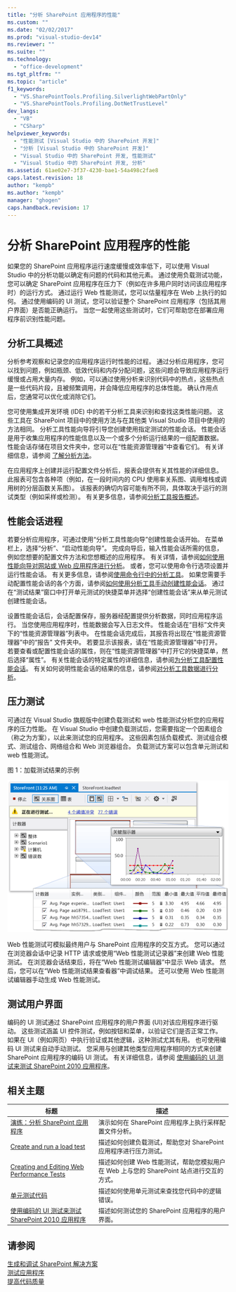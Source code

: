 ```yaml
---
title: "分析 SharePoint 应用程序的性能"
ms.custom: ""
ms.date: "02/02/2017"
ms.prod: "visual-studio-dev14"
ms.reviewer: ""
ms.suite: ""
ms.technology: 
  - "office-development"
ms.tgt_pltfrm: ""
ms.topic: "article"
f1_keywords: 
  - "VS.SharePointTools.Profiling.SilverlightWebPartOnly"
  - "VS.SharePointTools.Profiling.DotNetTrustLevel"
dev_langs: 
  - "VB"
  - "CSharp"
helpviewer_keywords: 
  - "性能测试 [Visual Studio 中的 SharePoint 开发]"
  - "分析 [Visual Studio 中的 SharePoint 开发]"
  - "Visual Studio 中的 SharePoint 开发, 性能测试"
  - "Visual Studio 中的 SharePoint 开发, 分析"
ms.assetid: 61ae02e7-3f37-4230-bae1-54a498c2fae8
caps.latest.revision: 18
author: "kempb"
ms.author: "kempb"
manager: "ghogen"
caps.handback.revision: 17
---
```

# 分析 SharePoint 应用程序的性能
  如果您的 SharePoint 应用程序运行速度缓慢或效率低下，可以使用 Visual Studio 中的分析功能以确定有问题的代码和其他元素。  通过使用负载测试功能，您可以确定 SharePoint 应用程序在压力下（例如在许多用户同时访问该应用程序时）的运行方式。  通过运行 Web 性能测试，您可以估量程序在 Web 上执行的如何。  通过使用编码的 UI 测试，您可以验证整个 SharePoint 应用程序（包括其用户界面）是否能正确运行。  当您一起使用这些测试时，它们可帮助您在部署应用程序前识别性能问题。  
  
## 分析工具概述  
 分析参考观察和记录您的应用程序运行时性能的过程。  通过分析应用程序，您可以找到问题，例如瓶颈、低效代码和内存分配问题，这些问题会导致应用程序运行缓慢或占用大量内存。  例如，可以通过使用分析来识别代码中的热点，这些热点是一些代码片段，且被频繁调用，并会降低应用程序的总体性能。  确认作用点后，您通常可以优化或消除它们。  
  
 您可使用集成开发环境 \(IDE\) 中的若干分析工具来识别和查找这类性能问题。  这些工具在 SharePoint 项目中的使用方法与在其他类 Visual Studio 项目中使用的方法相同。  分析工具性能向导将引导您创建使用指定测试的性能会话。  性能会话是用于收集应用程序的性能信息以及一个或多个分析运行结果的一组配置数据。  性能会话存储在项目文件夹中，您可以在“性能资源管理器”中查看它们。  有关详细信息，请参阅 [了解分析方法](../profiling/understanding-performance-collection-methods.md)。  
  
 在应用程序上创建并运行配置文件分析后，报表会提供有关其性能的详细信息。  此报表可包含各种项（例如，在一段时间内的 CPU 使用率关系图、调用堆栈或调用树的分层函数关系图）。  该报表的确切内容可能有所不同，具体取决于运行的测试类型（例如采样或检测）。  有关更多信息，请参阅[分析工具报告概述](http://go.microsoft.com/fwlink/?LinkId=224689)。  
  
## 性能会话进程  
 若要分析应用程序，可通过使用“分析工具性能向导”创建性能会话开始。  在菜单栏上，选择“分析”、“启动性能向导”。  完成向导后，输入性能会话所需的信息，例如您想要的配置文件方法和您想概述的应用程序。  有关详情，请参阅[如何使用性能向导对网站或 Web 应用程序进行分析](http://go.microsoft.com/fwlink/?LinkId=224692)。  或者，您可以使用命令行选项设置并运行性能会话。  有关更多信息，请参阅[使用命令行中的分析工具](http://go.microsoft.com/fwlink/?LinkId=224703)。  如果您需要手动配置性能会话的各个方面，请参阅[如何使用分析工具手动创建性能会话](http://go.microsoft.com/fwlink/?LinkId=224691)。  通过在“测试结果”窗口中打开单元测试的快捷菜单并选择“创建性能会话”来从单元测试创建性能会话。  
  
 设置性能会话后，会话配置保存，服务器经配置提供分析数据，同时应用程序运行。  当您使用应用程序时，性能数据会写入日志文件。  性能会话在“目标”文件夹下的“性能资源管理器”列表中。  在性能会话完成后，其报告将出现在“性能资源管理器”中的“报告” 文件夹中。  若要显示该报表，请在“性能资源管理器”中打开。  若要查看或配置性能会话的属性，则在“性能资源管理器”中打开它的快捷菜单，然后选择“属性”。  有关性能会话的特定属性的详细信息，请参阅[为分析工具配置性能会话](http://go.microsoft.com/fwlink/?LinkId=224694)。  有关如何说明性能会话的结果的信息，请参阅[对分析工具数据进行分析](http://go.microsoft.com/fwlink/?LinkId=224704)。  
  
## 压力测试  
 可通过在 Visual Studio 旗舰版中创建负载测试和 web 性能测试分析您的应用程序的压力性能。  在 Visual Studio 中创建负载测试后，您需要指定一个因素组合（称之为方案），以此来测试您的应用程序。  这些因素包括负载模式、测试组合模式、测试组合、网络组合和 Web 浏览器组合。  负载测试方案可以包含单元测试和 web 性能测试。  
  
 图 1：加载测试结果的示例  
  
 ![运行负载测试图形视图](../sharepoint/media/load-webgraphs.png "运行负载测试图形视图")  
  
 Web 性能测试可模拟最终用户与 SharePoint 应用程序的交互方式。  您可以通过在浏览器会话中记录 HTTP 请求或使用“Web 性能测试记录器”来创建 Web 性能测试。  在浏览器会话结束后，将在“Web 性能测试编辑器”中显示 Web 请求。  然后，您可以在“Web 性能测试结果查看器”中调试结果。  还可以使用 Web 性能测试编辑器手动生成 Web 性能测试。  
  
## 测试用户界面  
 编码的 UI 测试通过 SharePoint 应用程序的用户界面 \(UI\)对该应用程序进行驱动。  这些测试涵盖 UI 控件测试，例如按钮和菜单，以验证它们是否正常工作。  如果在 UI（例如网页）中执行验证或其他逻辑，这种测试尤其有用。  也可使用编码 UI 测试来自动手动测试。  您采用与创建其他类型应用程序相同的方式来创建 SharePoint 应用程序的编码 UI 测试。  有关详细信息，请参阅 [使用编码的 UI 测试来测试 SharePoint 2010 应用程序](../test/testing-sharepoint-2010-applications-with-coded-ui-tests.md)。  
  
## 相关主题  
  
|标题|描述|  
|--------|--------|  
|[演练：分析 SharePoint 应用程序](../sharepoint/walkthrough-profiling-a-sharepoint-application.md)|演示如何在 SharePoint 应用程序上执行采样配置文件分析。|  
|[Create and run a load test](http://msdn.microsoft.com/zh-cn/7041cbcf-9ab1-4579-98ff-8f296aeaded4)|描述如何创建负载测试，帮助您对 SharePoint 应用程序进行压力测试。|  
|[Creating and Editing Web Performance Tests](http://msdn.microsoft.com/zh-cn/8bf5f2a7-c693-47d6-9282-5946480151dc)|描述如何创建 Web 性能测试，帮助您模拟用户在 Web 上与您的 SharePoint 站点进行交互的方式。|  
|[单元测试代码](../test/unit-test-your-code.md)|描述如何使用单元测试来查找您代码中的逻辑错误。|  
|[使用编码的 UI 测试来测试 SharePoint 2010 应用程序](../test/testing-sharepoint-2010-applications-with-coded-ui-tests.md)|描述如何测试您的 SharePoint 应用程序的用户界面。|  
  
## 请参阅  
 [生成和调试 SharePoint 解决方案](../sharepoint/building-and-debugging-sharepoint-solutions.md)   
 [测试应用程序](http://msdn.microsoft.com/library/796b7d6d-ad45-4772-9719-55eaf5490dac)   
 [提高代码质量](../test/improve-code-quality.md)  
  
  